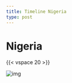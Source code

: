 ```yaml
---
title: Timeline Nigeria
type: post
---
```

# **Nigeria**


{{< vspace 20 >}}

![img](/nigeria_timeline.PNG)